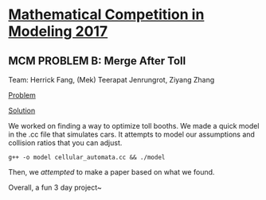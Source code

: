 # [Mathematical Competition in Modeling 2017](https://www.comap.com/undergraduate/contests/mcm/)

## MCM PROBLEM B: Merge After Toll

Team: Herrick Fang, (Mek) Teerapat Jenrungrot, Ziyang Zhang

[Problem](problem.pdf)

[Solution](solution.pdf)

We worked on finding a way to optimize toll booths. We made a quick model in the .cc file that simulates cars.
It attempts to model our assumptions and collision ratios that you can adjust.

`g++ -o model cellular_automata.cc && ./model `

Then, we *attempted* to make a paper based on what we found. 

Overall, a fun 3 day project~




